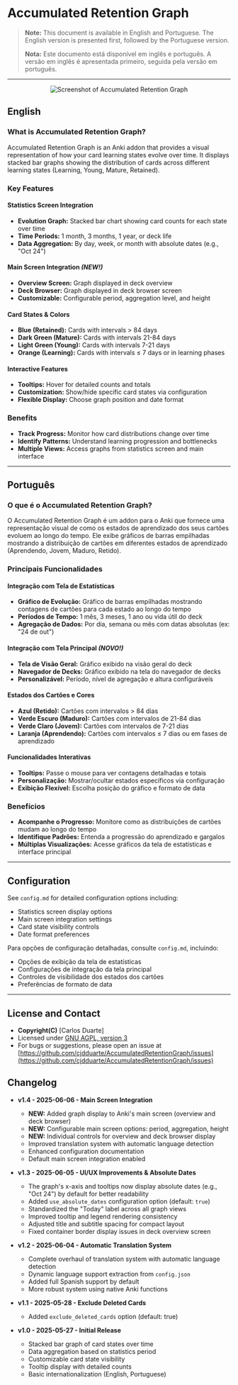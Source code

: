 # **Accumulated Retention Graph**

> **Note:** This document is available in English and Portuguese. The English version is presented first, followed by the Portuguese version.
>
> **Nota:** Este documento está disponível em inglês e português. A versão em inglês é apresentada primeiro, seguida pela versão em português.

---

<p align="center">
  <img src="https://i.ibb.co/1JPsLqjM/image.png" alt="Screenshot of Accumulated Retention Graph">
</p>

## **English**

### What is Accumulated Retention Graph?

Accumulated Retention Graph is an Anki addon that provides a visual representation of how your card learning states evolve over time. It displays stacked bar graphs showing the distribution of cards across different learning states (Learning, Young, Mature, Retained).

### Key Features

#### **Statistics Screen Integration**
- **Evolution Graph:** Stacked bar chart showing card counts for each state over time
- **Time Periods:** 1 month, 3 months, 1 year, or deck life
- **Data Aggregation:** By day, week, or month with absolute dates (e.g., "Oct 24")

#### **Main Screen Integration** *(NEW!)*
- **Overview Screen:** Graph displayed in deck overview
- **Deck Browser:** Graph displayed in deck browser screen
- **Customizable:** Configurable period, aggregation level, and height

#### **Card States & Colors**
- **Blue (Retained):** Cards with intervals > 84 days
- **Dark Green (Mature):** Cards with intervals 21-84 days  
- **Light Green (Young):** Cards with intervals 7-21 days
- **Orange (Learning):** Cards with intervals ≤ 7 days or in learning phases

#### **Interactive Features**
- **Tooltips:** Hover for detailed counts and totals
- **Customization:** Show/hide specific card states via configuration
- **Flexible Display:** Choose graph position and date format

### Benefits

- **Track Progress:** Monitor how card distributions change over time
- **Identify Patterns:** Understand learning progression and bottlenecks
- **Multiple Views:** Access graphs from statistics screen and main interface

---

## **Português**

### O que é o Accumulated Retention Graph?

O Accumulated Retention Graph é um addon para o Anki que fornece uma representação visual de como os estados de aprendizado dos seus cartões evoluem ao longo do tempo. Ele exibe gráficos de barras empilhadas mostrando a distribuição de cartões em diferentes estados de aprendizado (Aprendendo, Jovem, Maduro, Retido).

### Principais Funcionalidades

#### **Integração com Tela de Estatísticas**
- **Gráfico de Evolução:** Gráfico de barras empilhadas mostrando contagens de cartões para cada estado ao longo do tempo
- **Períodos de Tempo:** 1 mês, 3 meses, 1 ano ou vida útil do deck
- **Agregação de Dados:** Por dia, semana ou mês com datas absolutas (ex: "24 de out")

#### **Integração com Tela Principal** *(NOVO!)*
- **Tela de Visão Geral:** Gráfico exibido na visão geral do deck
- **Navegador de Decks:** Gráfico exibido na tela do navegador de decks
- **Personalizável:** Período, nível de agregação e altura configuráveis

#### **Estados dos Cartões e Cores**
- **Azul (Retido):** Cartões com intervalos > 84 dias
- **Verde Escuro (Maduro):** Cartões com intervalos de 21-84 dias
- **Verde Claro (Jovem):** Cartões com intervalos de 7-21 dias
- **Laranja (Aprendendo):** Cartões com intervalos ≤ 7 dias ou em fases de aprendizado

#### **Funcionalidades Interativas**
- **Tooltips:** Passe o mouse para ver contagens detalhadas e totais
- **Personalização:** Mostrar/ocultar estados específicos via configuração
- **Exibição Flexível:** Escolha posição do gráfico e formato de data

### Benefícios

- **Acompanhe o Progresso:** Monitore como as distribuições de cartões mudam ao longo do tempo
- **Identifique Padrões:** Entenda a progressão do aprendizado e gargalos
- **Múltiplas Visualizações:** Acesse gráficos da tela de estatísticas e interface principal

---

## **Configuration**

See `config.md` for detailed configuration options including:
- Statistics screen display options
- Main screen integration settings  
- Card state visibility controls
- Date format preferences

Para opções de configuração detalhadas, consulte `config.md`, incluindo:
- Opções de exibição da tela de estatísticas
- Configurações de integração da tela principal
- Controles de visibilidade dos estados dos cartões
- Preferências de formato de data

---

## **License and Contact**

- **Copyright(C)** [Carlos Duarte]
- Licensed under [GNU AGPL, version 3](http://www.gnu.org/licenses/agpl.html)
- For bugs or suggestions, please open an issue at [https://github.com/cjdduarte/AccumulatedRetentionGraph/issues](https://github.com/cjdduarte/AccumulatedRetentionGraph/issues)

## **Changelog**

- **v1.4 - 2025-06-06 - Main Screen Integration**
    - **NEW:** Added graph display to Anki's main screen (overview and deck browser)
    - **NEW:** Configurable main screen options: period, aggregation, height
    - **NEW:** Individual controls for overview and deck browser display
    - Improved translation system with automatic language detection
    - Enhanced configuration documentation
    - Default main screen integration enabled

- **v1.3 - 2025-06-05 - UI/UX Improvements & Absolute Dates**
    - The graph's x-axis and tooltips now display absolute dates (e.g., "Oct 24") by default for better readability
    - Added `use_absolute_dates` configuration option (default: `true`)
    - Standardized the "Today" label across all graph views
    - Improved tooltip and legend rendering consistency
    - Adjusted title and subtitle spacing for compact layout
    - Fixed container border display issues in deck overview screen

- **v1.2 - 2025-06-04 - Automatic Translation System**
    - Complete overhaul of translation system with automatic language detection
    - Dynamic language support extraction from `config.json`
    - Added full Spanish support by default
    - More robust system using native Anki functions

- **v1.1 - 2025-05-28 - Exclude Deleted Cards**
    - Added `exclude_deleted_cards` option (default: true)

- **v1.0 - 2025-05-27 - Initial Release**
    - Stacked bar graph of card states over time
    - Data aggregation based on statistics period
    - Customizable card state visibility
    - Tooltip display with detailed counts
    - Basic internationalization (English, Portuguese)
